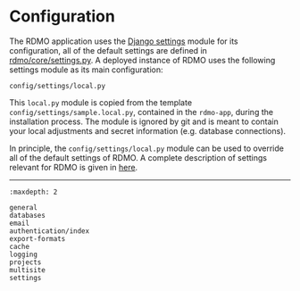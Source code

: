 # Configuration

The RDMO application uses the [Django settings](https://docs.djangoproject.com/en/4.2/topics/settings/) module for its configuration, all of the default settings are defined in [rdmo/core/settings.py](https://github.com/rdmorganiser/rdmo/blob/main/rdmo/core/settings.py). A deployed instance of RDMO uses the following settings module as its main configuration:

```
config/settings/local.py
```

This `local.py` module is copied from the template `config/settings/sample.local.py`, contained in the `rdmo-app`, during the installation process. The module is ignored by git and is meant to contain your local adjustments and secret information (e.g. database connections).

In principle, the `config/settings/local.py` module can be used to override all of the default settings of RDMO. A complete description of settings relevant for RDMO is given in [here](./settings).

---

```{toctree}
:maxdepth: 2

general
databases
email
authentication/index
export-formats
cache
logging
projects
multisite
settings
```
